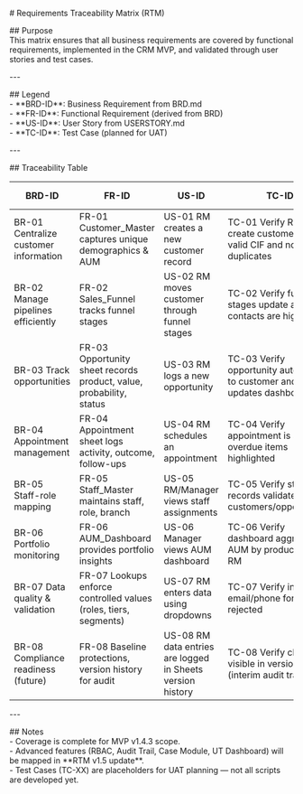 \# Requirements Traceability Matrix (RTM)

\#\# Purpose  
This matrix ensures that all business requirements are covered by functional requirements, implemented in the CRM MVP, and validated through user stories and test cases.

\---

\#\# Legend  
\- \*\*BRD-ID\*\*: Business Requirement from BRD.md    
\- \*\*FR-ID\*\*: Functional Requirement (derived from BRD)    
\- \*\*US-ID\*\*: User Story from USERSTORY.md    
\- \*\*TC-ID\*\*: Test Case (planned for UAT)  

\---

\#\# Traceability Table

| BRD-ID | FR-ID | US-ID | TC-ID | Coverage Description |  
|--------|-------|-------|-------|-----------------------|  
| BR-01 Centralize customer information | FR-01 Customer\_Master captures unique demographics & AUM | US-01 RM creates a new customer record | TC-01 Verify RM can create customer with valid CIF and no duplicates |  
| BR-02 Manage pipelines efficiently | FR-02 Sales\_Funnel tracks funnel stages | US-02 RM moves customer through funnel stages | TC-02 Verify funnel stages update and stale contacts are highlighted |  
| BR-03 Track opportunities | FR-03 Opportunity sheet records product, value, probability, status | US-03 RM logs a new opportunity | TC-03 Verify opportunity auto-links to customer and updates dashboard |  
| BR-04 Appointment management | FR-04 Appointment sheet logs activity, outcome, follow-ups | US-04 RM schedules an appointment | TC-04 Verify appointment is saved, overdue items highlighted |  
| BR-05 Staff-role mapping | FR-05 Staff\_Master maintains staff, role, branch | US-05 RM/Manager views staff assignments | TC-05 Verify staff records validate against customers/opportunities |  
| BR-06 Portfolio monitoring | FR-06 AUM\_Dashboard provides portfolio insights | US-06 Manager views AUM dashboard | TC-06 Verify dashboard aggregates AUM by product, tier, RM |  
| BR-07 Data quality & validation | FR-07 Lookups enforce controlled values (roles, tiers, segments) | US-07 RM enters data using dropdowns | TC-07 Verify invalid email/phone formats are rejected |  
| BR-08 Compliance readiness (future) | FR-08 Baseline protections, version history for audit | US-08 RM data entries are logged in Sheets version history | TC-08 Verify changes visible in version history (interim audit trail) |

\---

\#\# Notes  
\- Coverage is complete for MVP v1.4.3 scope.    
\- Advanced features (RBAC, Audit Trail, Case Module, UT Dashboard) will be mapped in \*\*RTM v1.5 update\*\*.    
\- Test Cases (TC-XX) are placeholders for UAT planning — not all scripts are developed yet.  

